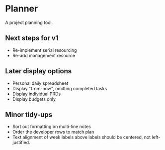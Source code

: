 # Planner

A project planning tool.

## Next steps for v1
*  Re-implement serial resourcing
*  Re-add management resource


## Later display options
*  Personal daily spreadsheet
*  Display "from-now", omitting completed tasks
*  Display individual PRDs
*  Display budgets only

## Minor tidy-ups
*  Sort out formatting on multi-line notes
*  Order the developer rows to match plan
*  Text alignment of week labels above labels should be centered, not left-justified.